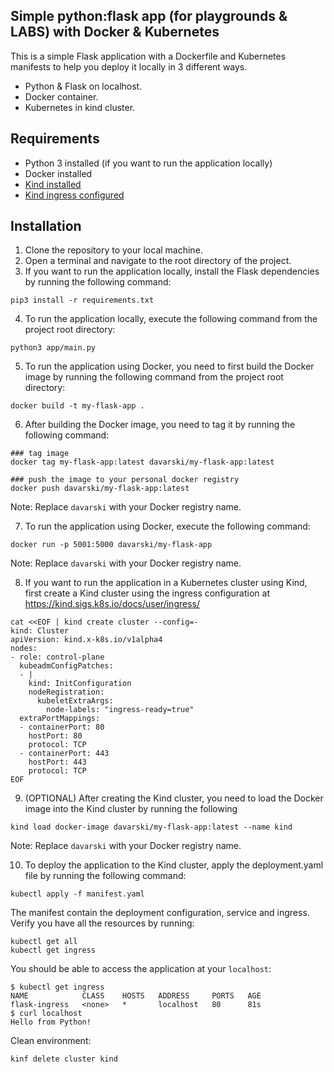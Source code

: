 ## Simple python:flask app (for playgrounds & LABS)  with Docker & Kubernetes

This is a simple Flask application with a Dockerfile and Kubernetes manifests to help you deploy it locally in 3 different ways.
- Python & Flask on localhost.
- Docker container.
- Kubernetes in kind cluster.

## Requirements

- Python 3 installed (if you want to run the application locally)
- Docker installed
- [Kind installed](https://kind.sigs.k8s.io/)
- [Kind ingress configured](https://kind.sigs.k8s.io/docs/user/ingress/)

## Installation

1. Clone the repository to your local machine.
2. Open a terminal and navigate to the root directory of the project.
3. If you want to run the application locally, install the Flask dependencies by running the following command:

```
pip3 install -r requirements.txt
```

4. To run the application locally, execute the following command from the project root directory:

```
python3 app/main.py
```

5. To run the application using Docker, you need to first build the Docker image by running the following command from
   the project root directory:

```
docker build -t my-flask-app .
```

6. After building the Docker image, you need to tag it by running the following command:

```
### tag image 
docker tag my-flask-app:latest davarski/my-flask-app:latest

### push the image to your personal docker registry
docker push davarski/my-flask-app:latest
```   

Note: Replace `davarski` with your Docker registry name.

7. To run the application using Docker, execute the following command:

```
docker run -p 5001:5000 davarski/my-flask-app
```

Note: Replace `davarski` with your Docker registry name.

8. If you want to run the application in a Kubernetes cluster using Kind, first create a Kind cluster using the ingress
   configuration at https://kind.sigs.k8s.io/docs/user/ingress/

```
cat <<EOF | kind create cluster --config=-
kind: Cluster
apiVersion: kind.x-k8s.io/v1alpha4
nodes:
- role: control-plane
  kubeadmConfigPatches:
  - |
    kind: InitConfiguration
    nodeRegistration:
      kubeletExtraArgs:
        node-labels: "ingress-ready=true"
  extraPortMappings:
  - containerPort: 80
    hostPort: 80
    protocol: TCP
  - containerPort: 443
    hostPort: 443
    protocol: TCP
EOF

```

9. (OPTIONAL) After creating the Kind cluster, you need to load the Docker image into the Kind cluster by running the following

```
kind load docker-image davarski/my-flask-app:latest --name kind
```

Note: Replace `davarski` with your Docker registry name.

10. To deploy the application to the Kind cluster, apply the deployment.yaml file by running the following command:

```
kubectl apply -f manifest.yaml
```

The manifest contain the deployment configuration, service and ingress. Verify you have all the resources by running:

```
kubectl get all
kubectl get ingress

```

You should be able to access the application at your `localhost`:

```
$ kubectl get ingress
NAME            CLASS    HOSTS   ADDRESS     PORTS   AGE
flask-ingress   <none>   *       localhost   80      81s
$ curl localhost
Hello from Python!

```
Clean environment:
```
kinf delete cluster kind
```
